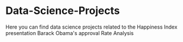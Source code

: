 # Data-Science-Projects
Here you can find data science projects related to the Happiness Index presentation
Barack Obama's approval Rate Analysis
